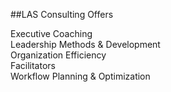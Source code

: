 ##LAS Consulting Offers

<i class="fa fa-user" aria-hidden="true" style="width: 20px;"></i> Executive Coaching
<br /><i class="fa fa-users" aria-hidden="true" style="width: 20px;"></i> Leadership Methods & Development
<br /><i class="fa fa-sitemap" aria-hidden="true" style="width: 20px;"></i> Organization Efficiency
<br /><i class="fa fa-comment" aria-hidden="true" style="width: 20px;"></i> Facilitators
<br /><i class="fa fa-tasks" aria-hidden="true" style="width: 20px;"></i> Workflow Planning & Optimization
